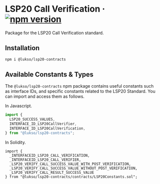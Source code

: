# LSP20 Call Verification &middot; [![npm version](https://img.shields.io/npm/v/@lukso/lsp20-contracts.svg?style=flat)](https://www.npmjs.com/package/@lukso/lsp20-contracts)

Package for the LSP20 Call Verification standard.

## Installation

```bash
npm i @lukso/lsp20-contracts
```

## Available Constants & Types

The `@lukso/lsp20-contracts` npm package contains useful constants such as interface IDs, and specific constants related to the LSP20 Standard. You can import and access them as follows.

In Javascript.

```js
import {
  LSP20_SUCCESS_VALUES,
  INTERFACE_ID_LSP20CallVerifier,
  INTERFACE_ID_LSP20CallVerification,
} from "@lukso/lsp20-contracts";
```

In Solidity.

<!-- prettier-ignore -->
```solidity
import {
  _INTERFACEID_LSP20_CALL_VERIFICATION,
  _INTERFACEID_LSP20_CALL_VERIFIER,
  _LSP20_VERIFY_CALL_SUCCESS_VALUE_WITH_POST_VERIFICATION,
  _LSP20_VERIFY_CALL_SUCCESS_VALUE_WITHOUT_POST_VERIFICATION,
  _LSP20_VERIFY_CALL_RESULT_SUCCESS_VALUE
} from "@lukso/lsp20-contracts/contracts/LSP20Constants.sol";
```
